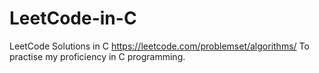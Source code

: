 # LeetCode-in-C
LeetCode Solutions in C
https://leetcode.com/problemset/algorithms/
To practise my proficiency in C programming.
